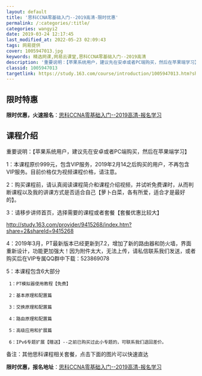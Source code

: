 ```yaml
---
layout: default
title: '思科CCNA零基础入门--2019高清-限时优惠'
permalink: /:categories/:title/
categories: wangyi2
date: 2019-03-24 12:17:45
last_modified_at: 2022-05-23 02:09:43
tags: 网易提供
cover: 1005947013.jpg
keywords: 精选网课,网易云课堂,思科CCNA零基础入门--2019高清
description: '重要说明：【苹果系统用户，建议先在安卓或者PC端购买，然后在苹果端学习】1：本课程原价999元，包含VIP服务，2019'
classid: 1005947013
targetlink: https://study.163.com/course/introduction/1005947013.htm?share=1&shareId=1025206652&utm_campaign=share&utm_medium=iphoneShare&utm_source=&utm_u=1025206652
---
```


## 限时特惠

**限时优惠，火速报名**：[思科CCNA零基础入门--2019高清-报名学习](https://study.163.com/course/introduction/1005947013.htm?share=1&shareId=1025206652&utm_campaign=share&utm_medium=iphoneShare&utm_source=&utm_u=1025206652)

## 课程介绍

重要说明：【苹果系统用户，建议先在安卓或者PC端购买，然后在苹果端学习】



1：本课程原价999元，包含VIP服务，2019年2月14之后购买的用户，不再包含VIP服务。目前价格仅为视频课程价格，请注意。



2：购买课程前，请认真阅读课程简介和课程介绍视频，并试听免费课时，从而判断课程以及我的讲课方式是否适合自己【萝卜白菜，各有所爱，适合才是最好的】。



3：请移步讲师首页，选择需要的课程或者套餐【套餐优惠比较大】

http://study.163.com/provider/9415268/index.htm?share=2&shareId=9415268



4：2019年3月，PT最新版本已经更新到7.2，增加了新的路由器和防火墙，界面重新设计，功能更加强大！因为附件太大，无法上传，请私信联系我们发送，或者购买后在VIP专属QQ群中下载：523869078



5：本课程包含6大部分

     1：PT模拟器使用教程【免费】

     2：基本原理和配置篇

     3：交换原理和配置篇

     4：路由原理和配置篇

     5：高级应用和扩展篇

     6：IPv6专题扩展【赠送】--之前已购买过此小专题的，可联系我们退回差价。



备注：其他思科课程相关套餐，点击下面的图片可以快速直达

**限时优惠，报名地址**：[思科CCNA零基础入门--2019高清-报名学习](https://study.163.com/course/introduction/1005947013.htm?share=1&shareId=1025206652&utm_campaign=share&utm_medium=iphoneShare&utm_source=&utm_u=1025206652)

